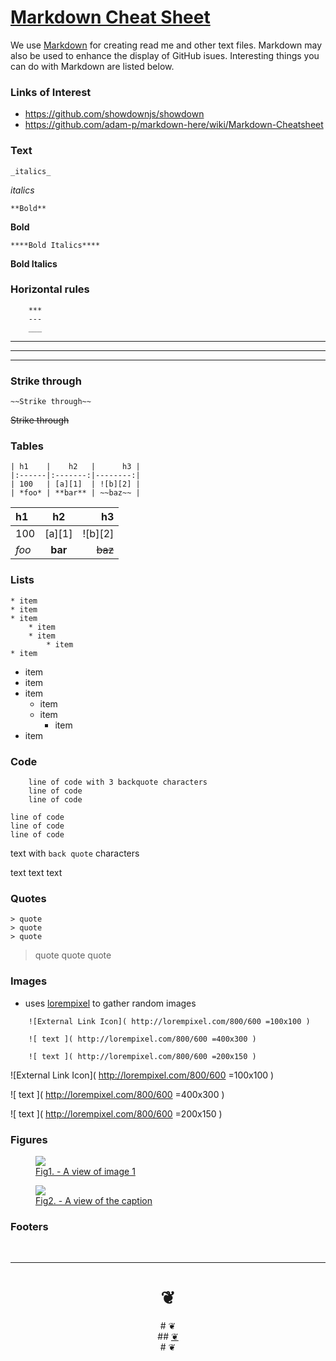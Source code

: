

[Markdown Cheat Sheet]( #utilities/markdown-cheat-sheet.md )
===

We use [Markdown]( https://en.wikipedia.org/wiki/Markdown ) for creating read me and other text files. Markdown may also be used to enhance the display of GitHub isues. Interesting things you can do with Markdown are listed below.


### Links of Interest

* <https://github.com/showdownjs/showdown>
* <https://github.com/adam-p/markdown-here/wiki/Markdown-Cheatsheet>


### Text

	_italics_

_italics_

	**Bold**

**Bold**

	****Bold Italics****

****Bold Italics****

### Horizontal rules

```
	***
	---
	___
```

***

---

___



### Strike through

```
~~Strike through~~
```
~~Strike through~~



### Tables
```
| h1    |    h2   |      h3 |
|:------|:-------:|--------:|
| 100   | [a][1]  | ![b][2] |
| *foo* | **bar** | ~~baz~~ |
```

| h1    |    h2   |      h3 |
|:------|:-------:|--------:|
| 100   | [a][1]  | ![b][2] |
| *foo* | **bar** | ~~baz~~ |


### Lists

```
* item
* item
* item
	* item
	* item
		* item
* item
```

* item
* item
* item
	* item
	* item
		* item
* item





### Code
```
	line of code with 3 backquote characters
	line of code
	line of code
```

	line of code
	line of code
	line of code

text with `back quote` characters

text text text


### Quotes

```
> quote
> quote
> quote
```

> quote
> quote
> quote


### Images

* uses [lorempixel]( http://lorempixel.com ) to gather random images

````
	![External Link Icon]( http://lorempixel.com/800/600 =100x100 )

	![ text ]( http://lorempixel.com/800/600 =400x300 )

	![ text ]( http://lorempixel.com/800/600 =200x150 )
````

![External Link Icon]( http://lorempixel.com/800/600 =100x100 )

![ text ]( http://lorempixel.com/800/600 =400x300 )

![ text ]( http://lorempixel.com/800/600 =200x150 )


### Figures

<figure>
<a href=http://google.com >
<img src="http://lorempixel.com/200/200/" >
<figcaption>Fig1. - A view of image 1</figcaption>
<a>
</figure>

<figure >
<a href=http://google.com ><img src="http://lorempixel.com/200/200/" >
<figcaption>Fig2. - A view of the caption</figcaption>
</a>
</figure>



### Footers

<br>

***

<center title="dingbat" >

# <a href=javascript:window.scrollTo(0,0); style=text-decoration:none; >❦</a>
</center>

<center title="dingbat" >
# <span onclick=window.scrollTo(0,0); style=cursor:pointer; >❦</span>
</center>

<center title="dingbat" >
## <a href=javascript:content.scrollTop=0; >❦</a>
</center>

<center title="dingbat" >
# <a href=javascript:window.scrollTop=0; style=text-decoration:none; >❦</a>
</center>
